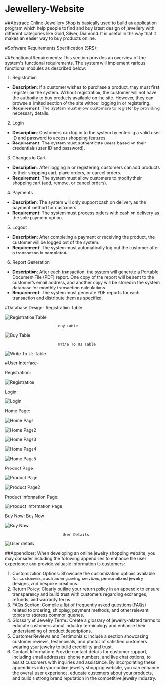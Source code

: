 # Jewellery-Website

##Abstract:
Online Jewellery Shop is basically used to build an application program which help people to find and buy latest design of jewellery with different categories like Gold, Silver, Diamond. It is useful in the way that it makes an easier way to buy products online.

#Software Requirements Specification (SRS)-

##Functional Requirements:
This section provides an overview of the system's functional requirements. The system will implement various functional modules as described below:

1. Registration
- **Description**: If a customer wishes to purchase a product, they must first register on the system. Without registration, the customer will not have the authority to buy products available on the site. However, they can browse a limited section of the site without logging in or registering.
- **Requirement**: The system must allow customers to register by providing necessary details.

2. Login
- **Description**: Customers can log in to the system by entering a valid user ID and password to access shopping features.
- **Requirement**: The system must authenticate users based on their credentials (user ID and password).

3. Changes to Cart
- **Description**: After logging in or registering, customers can add products to their shopping cart, place orders, or cancel orders.
- **Requirement**: The system must allow customers to modify their shopping cart (add, remove, or cancel orders).

4. Payments
- **Description**: The system will only support cash on delivery as the payment method for customers.
- **Requirement**: The system must process orders with cash on delivery as the sole payment option.

5. Logout
- **Description**: After completing a payment or receiving the product, the customer will be logged out of the system.
- **Requirement**: The system must automatically log out the customer after a transaction is completed.

6. Report Generation
- **Description**: After each transaction, the system will generate a Portable Document File (PDF) report. One copy of the report will be sent to the customer's email address, and another copy will be stored in the system database for monthly transaction calculations.
- **Requirement**: The system must generate PDF reports for each transaction and distribute them as specified.

#Database Design-
                            Registration Table
                            
![Registration Table](https://github.com/user-attachments/assets/b5b2335c-7050-419e-a905-3656a32f6fc6)


                            Buy Table    
                            
![Buy Table](https://github.com/user-attachments/assets/a908dded-dab7-4284-a0cc-56059f082ae9)


                            Write To Us Table

![Write To Us Table](https://github.com/user-attachments/assets/b386b62c-7b61-4983-9a78-c5afa98ef37e)


#User Interface-

Registration:

![Registration](https://github.com/user-attachments/assets/66d3f143-ffdc-4adb-b558-6091d3c53c71)


Login:

![Login](https://github.com/user-attachments/assets/500ea477-7f28-4dab-b36b-5343ee906899)


Home Page:

![Home Page](https://github.com/user-attachments/assets/73ced1bf-6054-4533-87f0-e59d77ef35ce)

![Home Page2](https://github.com/user-attachments/assets/71af3ea6-4122-41c2-8c3c-5f2fcb47d2b9)

![Home Page3](https://github.com/user-attachments/assets/db8605e3-6b07-420b-907f-77f34f0cec63)

![Home Page4](https://github.com/user-attachments/assets/5798a3fb-a9a7-4cc1-b085-14ecaca88269)

![Home Page5](https://github.com/user-attachments/assets/fc6747d2-2ab7-4329-b250-50aad82af91b)


Product Page:

![Product Page](https://github.com/user-attachments/assets/d0354876-ddfd-4a8c-9287-b96f6e2d5c48)

![Product Page2](https://github.com/user-attachments/assets/f6239054-0741-4331-a515-aa33b8d3309d)


Product Information Page:

![Product Information Page](https://github.com/user-attachments/assets/9c23a56f-e0a3-43b7-b36a-f5351577a4b0)


Buy Now:
                              Buy Now
                              
![Buy Now](https://github.com/user-attachments/assets/44858b17-1a96-4dfb-9997-e447c3283400)

                              User Details
                              
![User details](https://github.com/user-attachments/assets/e3bab48d-ff30-4269-be18-a737ef3264c4)

##Appendices:
When developing an online jewelry shopping website, you may consider including the following
appendices to enhance the user experience and provide valuable information to customers:

1. Customization Options: Showcase the customization options available for customers, such as
engraving services, personalized jewelry designs, and bespoke creations.
2. Return Policy: Clearly outline your return policy in an appendix to ensure transparency and build trust
with customers regarding exchanges, refunds, and warranty terms.
3. FAQs Section: Compile a list of frequently asked questions (FAQs) related to ordering, shipping,
payment methods, and other relevant topics to address common queries.
4. Glossary of Jewelry Terms: Create a glossary of jewelry-related terms to educate customers about
industry terminology and enhance their understanding of product descriptions.
5. Customer Reviews and Testimonials: Include a section showcasing customer reviews, testimonials,
and photos of satisfied customers wearing your jewelry to build credibility and trust.
6. Contact Information: Provide contact details for customer support, including email addresses, phone
numbers, and live chat options, to assist customers with inquiries and assistance.
By incorporating these appendices into your online jewelry shopping website, you can enhance the overall
user experience, educate customers about your products, and build a strong brand reputation in the
competitive jewelry industry.















